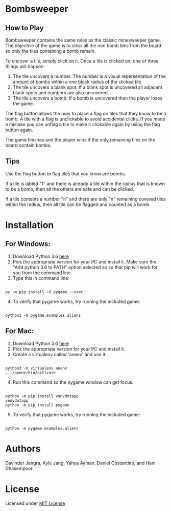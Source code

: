 # Bombsweeper

## How to Play 

Bombsweeper contains the same rules as the classic minesweeper game.  The objective of the game is to clear all the non bomb tiles from the board so only the tiles containing a bomb remain.

To uncover a tile, simply click on it.  Once a tile is clicked on, one of three things will happen: 
1. The tile uncovers a number.  The number is a visual repersentation of the amount of bombs within a one block radius of the clicked tile.
2. The tile uncovers a blank spot.  If a blank spot is uncovered all adjacent blank spots and numbers are also uncovered.
3. The tile uncovers a bomb.  If a bomb is uncovered then the player loses the game.

The flag button allows the user to place a flag on tiles that they know to be a bomb.  A tile with a flag is unclickable to avoid accidental clicks.  If you made a mistake you can unflag a tile to make it clickable again by using the flag button again.

The game finishes and the player wins if the only remaining tiles on the board contain bombs.

## Tips

Use the flag button to flag tiles that you know are bombs.

If a tile is labled "1" and there is already a tile within the radius that is known to be a bomb, then all the others are safe and can be clicked.

If a tile contains a number "n" and there are only "n" remaining covered tiles within the radius, then all tile can be flagged and counted as a bomb.

# Installation
## For Windows:
1. Download Python 3.6 [here](https://www.python.org/downloads/release/python-368/)
2. Pick the appropriate version for your PC and install it. Make sure the "Add python 3.6 to PATH" option selected so so that pip will work for you from the command line.
3. Type this in command line:
```

py -m pip install -U pygame --user

```
4. To verify that pygame works, try running the included game:
```

python3 -m pygame.examples.aliens

```

## For Mac:
1. Download Python 3.6 [here](https://www.python.org/downloads/release/python-368/)
2. Pick the appropriate version for your PC and install it. 
3. Create a virtualenv called 'anenv' and use it:
```

python3 -m virtualenv anenv
. ./anenv/bin/activate

```
4. Run this command so the pygame window can get focus.
```

python -m pip install venvdotapp
venvdotapp
python -m pip install pygame

```
5. To verify that pygame works, try running the included game:
```

python -m pygame.examples.aliens

```
# Authors
Davinder Jangra, Kyle Jang, Yahya Ayman, Daniel Costantino, and Hani Ghasempoor

# License

Licensed under [MIT License](https://tasdikrahman.mit-license.org/)
